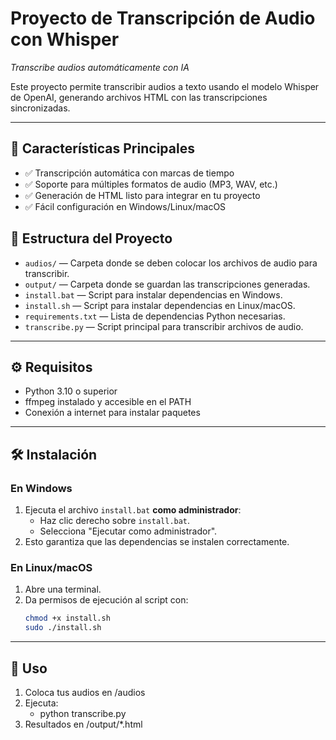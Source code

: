 # Proyecto de Transcripción de Audio con Whisper
 
*Transcribe audios automáticamente con IA*

Este proyecto permite transcribir audios a texto usando el modelo Whisper de OpenAI, generando archivos HTML con las transcripciones sincronizadas.

---

## 🚀 Características Principales
- ✅ Transcripción automática con marcas de tiempo
- ✅ Soporte para múltiples formatos de audio (MP3, WAV, etc.)
- ✅ Generación de HTML listo para integrar en tu proyecto
- ✅ Fácil configuración en Windows/Linux/macOS

## 📂 Estructura del Proyecto

- `audios/` — Carpeta donde se deben colocar los archivos de audio para transcribir.
- `output/` — Carpeta donde se guardan las transcripciones generadas.
- `install.bat` — Script para instalar dependencias en Windows.
- `install.sh` — Script para instalar dependencias en Linux/macOS.
- `requirements.txt` — Lista de dependencias Python necesarias.
- `transcribe.py` — Script principal para transcribir archivos de audio.

---

## ⚙️ Requisitos

- Python 3.10 o superior
- ffmpeg instalado y accesible en el PATH
- Conexión a internet para instalar paquetes

---

## 🛠 Instalación

### En Windows

1. Ejecuta el archivo `install.bat` **como administrador**:
   - Haz clic derecho sobre `install.bat`.
   - Selecciona "Ejecutar como administrador".
2. Esto garantiza que las dependencias se instalen correctamente.

### En Linux/macOS

1. Abre una terminal.
2. Da permisos de ejecución al script con:
   ```bash
   chmod +x install.sh
   sudo ./install.sh

---
## 🎯 Uso

1. Coloca tus audios en /audios
2. Ejecuta:
   - python transcribe.py
3. Resultados en /output/*.html
